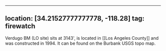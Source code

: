 
---
location: [34.21527777777778, -118.28]
tag: firewatch
---

Verdugo BM (LO site) sits at 3143', is located in [[Los Angeles County]] and was constructed in 1994. It can be found on the Burbank USGS topo map.
